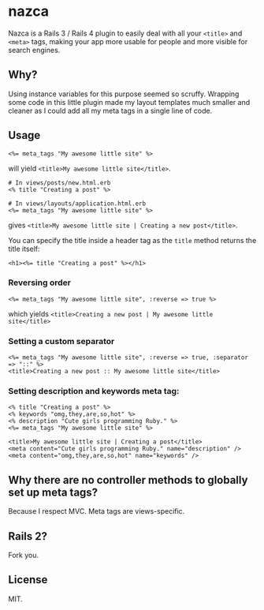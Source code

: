 # nazca

Nazca is a Rails 3 / Rails 4 plugin to easily deal with all your `<title>` and `<meta>` tags, making your app more usable for people and more visible for search engines.
  
## Why?

Using instance variables for this purpose seemed so scruffy. Wrapping some code in this little plugin made my layout templates much smaller and cleaner as I could add all my meta tags in a single line of code.

## Usage

    <%= meta_tags "My awesome little site" %>
  
will yield `<title>My awesome little site</title>`.


    # In views/posts/new.html.erb
    <% title "Creating a post" %>
  
    # In views/layouts/application.html.erb
    <%= meta_tags "My awesome little site" %>

gives `<title>My awesome little site | Creating a new post</title>`.

You can specify the title inside a header tag as the `title` method returns the title itself:

    <h1><%= title "Creating a post" %></h1>

### Reversing order

    <%= meta_tags "My awesome little site", :reverse => true %>
    
which yields `<title>Creating a new post | My awesome little site</title>`

### Setting a custom separator

    <%= meta_tags "My awesome little site", :reverse => true, :separator => "::" %>
    <title>Creating a new post :: My awesome little site</title>
    
    
### Setting description and keywords meta tag:

    <% title "Creating a post" %>
    <% keywords "omg,they,are,so,hot" %>
    <% description "Cute girls programming Ruby." %>
    <%= meta_tags "My awesome little site" %>

    <title>My awesome little site | Creating a post</title>
    <meta content="Cute girls programming Ruby." name="description" />
    <meta content="omg,they,are,so,hot" name="keywords" />
  
## Why there are no controller methods to globally set up meta tags?

Because I respect MVC. Meta tags are views-specific.

## Rails 2?

Fork you.

## License

MIT.